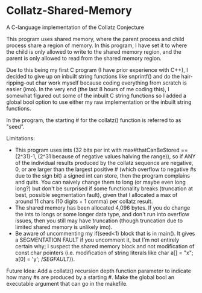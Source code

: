 # Collatz-Shared-Memory
A C-language implementation of the Collatz Conjecture

This program uses shared memory, where the parent process and child process share a region of memory.
In this program, I have set it to where the child is only allowed to write to the shared memory region, and the parent is only allowed to read from the shared memory region.

Due to this being my first C program (I have prior experience with C++), I decided to give up on inbuilt string functions like snprintf() and do the hair-ripping-out char work myself because coding everything from scratch is easier (imo). In the very end (the last 8 hours of me coding this), I somewhat figured out some of the inbuilt C string functions so I added a global bool option to use either my raw implementation or the inbuilt string functions.

In the program, the starting # for the collatz() function is referred to as "seed".

Limitations:
* This program uses ints (32 bits per int with max#thatCanBeStored == (2^31)-1, (2^31 because of negative values halving the range)), so if ANY of the individual results produced by the collatz sequence are negative, 0, or are larger than the largest positive # (which overflow to negative #s due to the sign bit) a signed int can store, then the program complains and quits. You can naively change them to long (or maybe even long long?) but don't be surprised if some functionality breaks (truncation at best, possible segmentation fault), given that I allocated a max of around 11 chars (10 digits + 1 comma) per collatz result.
* The shared memory has been allocated 4,096 bytes. If you do change the ints to longs or some longer data type, and don't run into overflow issues, then you still may have truncation (though truncation due to limited shared memory is unlikely imo).
* Be aware of uncommenting my if(seed<1) block that is in main(). It gives a SEGMENTATION FAULT if you uncomment it, but I'm not entirely certain why; I suspect the shared memory block and not modification of const char pointers (i.e. modification of string literals like  char a[] = "x"; a[0] = 'y'; /*SEGFAULT*/).

Future Idea: Add a collatz() recursion depth function parameter to indicate how many #s are produced by a starting #. Make the global bool an executable argument that can go in the makefile.
